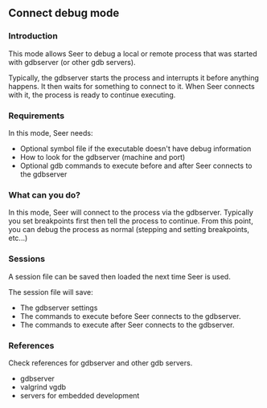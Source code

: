 ## Connect debug mode

### Introduction

This mode allows Seer to debug a local or remote process that was started with gdbserver (or other gdb servers).

Typically, the gdbserver starts the process and interrupts it before anything happens. It then waits for
something to connect to it. When Seer connects with it, the process is ready to continue executing.

### Requirements
In this mode, Seer needs:

* Optional symbol file if the executable doesn't have debug information
* How to look for the gdbserver (machine and port)
* Optional gdb commands to execute before and after Seer connects to the gdbserver

### What can you do?
In this mode, Seer will connect to the process via the gdbserver. Typically you set breakpoints first then
tell the process to continue. From this point, you can debug the process as normal (stepping and setting breakpoints, etc...)

### Sessions
A session file can be saved then loaded the next time Seer is used.

The session file will save:

* The gdbserver settings
* The commands to execute before Seer connects to the gdbserver.
* The commands to execute after Seer connects to the gdbserver.

### References

Check references for gdbserver and other gdb servers.

* gdbserver
* valgrind vgdb
* servers for embedded development

